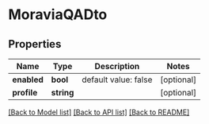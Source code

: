 # MoraviaQADto

## Properties
Name | Type | Description | Notes
------------ | ------------- | ------------- | -------------
**enabled** | **bool** | default value: false | [optional] 
**profile** | **string** |  | [optional] 

[[Back to Model list]](../README.md#documentation-for-models) [[Back to API list]](../README.md#documentation-for-api-endpoints) [[Back to README]](../README.md)


